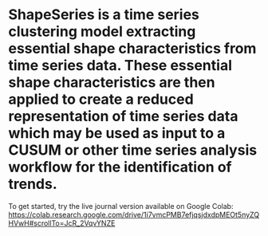 # ShapeSeries is a time series clustering model extracting essential shape characteristics from time series data. These essential shape characteristics are then applied to create a reduced representation of time series data which may be used as input to a CUSUM or other time series analysis workflow for the identification of trends. 

To get started, try the live journal version available on Google Colab: https://colab.research.google.com/drive/1i7vmcPMB7efjqsjdxdpMEOt5nyZQHVwH#scrollTo=JcR_2VqvYNZE
